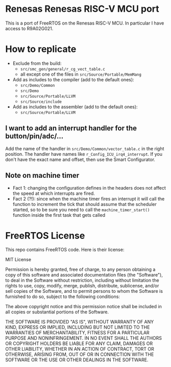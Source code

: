 # Renesas Renesas RISC-V MCU port

This is a port of FreeRTOS on the Renesas RISC-V MCU. In particular I have access to R9A02G021.

# How to replicate

- Exclude from the build:
	- `src/smc_gen/general/r_cg_vect_table.c`
	- all except one of the files in `src/Source/Portable/MemMang` 
- Add as includes to the compiler (add to the default ones):
	- `src/Demo/Common`
	- `src/Demo`
	- `src/Source/Portable/LLVM` 
	- `src/Source/include` 
- Add as includes to the assembler (add to the default ones):
	- `src/Source/Portable/LLVM` 

## I want to add an interrupt handler for the button/pin/adc/...

Add the name of the handler in `src/Demo/Common/vector_table.c` in the right position. The handler have names like `r_Config_ICU_irq4_interrupt`. If you don't have the exact name and offset, then use the Smart Configurator.

## Note on machine timer

- Fact 1: changing the configuration defines in the headers does not affect the speed at which interrupts are fired.
- Fact 2 (?!): since when the machine timer fires an interrupt it will call the function to increment the tick that should assume that the scheduler started, so to be sure you need to call the `machine_timer_start()` function inside the first task that gets called
 
# FreeRTOS License

This repo contains FreeRTOS code. Here is their license:

MIT License

Permission is hereby granted, free of charge, to any person obtaining a copy of this software and associated documentation files (the "Software"), to deal in the Software without restriction, including without limitation the rights to use, copy, modify, merge, publish, distribute, sublicense, and/or sell copies of the Software, and to permit persons to whom the Software is furnished to do so, subject to the following conditions:

The above copyright notice and this permission notice shall be included in all copies or substantial portions of the Software.

THE SOFTWARE IS PROVIDED "AS IS", WITHOUT WARRANTY OF ANY KIND, EXPRESS OR IMPLIED, INCLUDING BUT NOT LIMITED TO THE WARRANTIES OF MERCHANTABILITY, FITNESS FOR A PARTICULAR PURPOSE AND NONINFRINGEMENT. IN NO EVENT SHALL THE AUTHORS OR COPYRIGHT HOLDERS BE LIABLE FOR ANY CLAIM, DAMAGES OR OTHER LIABILITY, WHETHER IN AN ACTION OF CONTRACT, TORT OR OTHERWISE, ARISING FROM, OUT OF OR IN CONNECTION WITH THE SOFTWARE OR THE USE OR OTHER DEALINGS IN THE SOFTWARE.